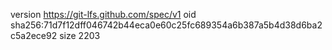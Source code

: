version https://git-lfs.github.com/spec/v1
oid sha256:71d7f12dff046742b44eca0e60c25fc689354a6b387a5b4d38d6ba2c5a2ece92
size 2203
